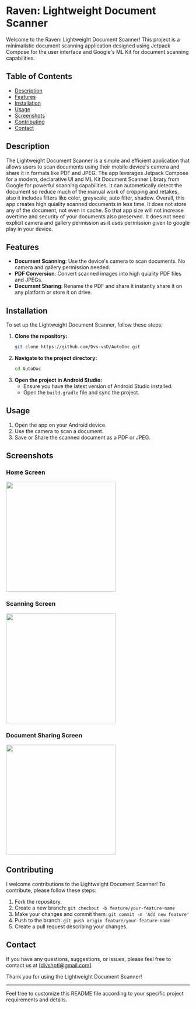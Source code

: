 # Raven: Lightweight Document Scanner

Welcome to the Raven: Lightweight Document Scanner! This project is a minimalistic document scanning application designed using Jetpack Compose for the user interface and Google's ML Kit for document scanning capabilities.

## Table of Contents

- [Description](#description)
- [Features](#features)
- [Installation](#installation)
- [Usage](#usage)
- [Screenshots](#screenshots)
- [Contributing](#contributing)
- [Contact](#contact)

## Description

The Lightweight Document Scanner is a simple and efficient application that allows users to scan documents using their mobile device's camera and share it in formats like PDF and JPEG. The app leverages Jetpack Compose for a modern, declarative UI and ML Kit Document Scanner Library from Google for powerful scanning capabilities. It can autometically detect the document so reduce much of the manual work of cropping and retakes, also it includes filters like color, grayscale, auto filter, shadow. Overall, this app creates high quiality scanned documents in less time. It does not store any of the document, not even in cache. So that app size will not increase overtime and security of your documents also preserved. It does not need explicit camera and gallery permission as it uses permission given to google play in your device.

## Features

- **Document Scanning**: Use the device's camera to scan documents. No camera and gallery permission needed.
- **PDF Conversion**: Convert scanned images into high quiality PDF files and JPEGs.
- **Document Sharing**: Rename the PDF and share it instantly share it on any platform or store it on drive.

## Installation

To set up the Lightweight Document Scanner, follow these steps:

1. **Clone the repository:**
    ```bash
    git clone https://github.com/Dvs-vsD/AutoDoc.git
    ```
2. **Navigate to the project directory:**
    ```bash
    cd AutoDoc
    ```
3. **Open the project in Android Studio:**
    - Ensure you have the latest version of Android Studio installed.
    - Open the `build.gradle` file and sync the project.

## Usage

1. Open the app on your Android device.
2. Use the camera to scan a document.
3. Save or Share the scanned document as a PDF or JPEG.

## Screenshots

### Home Screen
<img src="https://github.com/Dvs-vsD/AutoDoc/assets/62606017/247209d8-b475-4587-a157-0ab9ca1a0a67" width="300">

### Scanning Screen
<img src="https://github.com/Dvs-vsD/AutoDoc/assets/62606017/e41d1d63-6735-4566-b5d1-c136f32100e8" width="300">

### Document Sharing Screen
<img src="https://github.com/Dvs-vsD/AutoDoc/assets/62606017/1293e253-bfd8-4cbc-8ab0-7119add9e8a2" width="300">


## Contributing

I welcome contributions to the Lightweight Document Scanner! To contribute, please follow these steps:

1. Fork the repository.
2. Create a new branch: `git checkout -b feature/your-feature-name`
3. Make your changes and commit them: `git commit -m 'Add new feature'`
4. Push to the branch: `git push origin feature/your-feature-name`
5. Create a pull request describing your changes.

## Contact

If you have any questions, suggestions, or issues, please feel free to contact us at [divshptl@gmail.com].

Thank you for using the Lightweight Document Scanner!

---

Feel free to customize this README file according to your specific project requirements and details.
